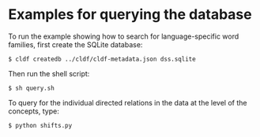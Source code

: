 # Examples for querying the database

To run the example showing how to search for language-specific word families, first create the SQLite database:

```
$ cldf createdb ../cldf/cldf-metadata.json dss.sqlite
```

Then run the shell script:

```
$ sh query.sh
```

To query for the individual directed relations in the data at the level of the concepts, type:

```
$ python shifts.py
```
